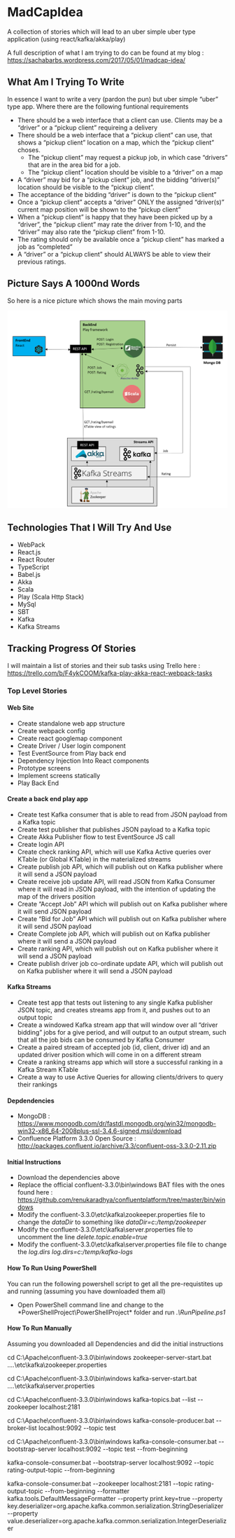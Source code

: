 # MadCapIdea
A collection of stories which will lead to an uber simple uber type application (using react/kafka/akka/play)

A full description of what I am trying to do can be found at my blog : https://sachabarbs.wordpress.com/2017/05/01/madcap-idea/

## What Am I Trying To Write

In essence I want to write a very (pardon the pun) but uber simple “uber” type app. Where there are the following funtional requirements

- There should be a web interface that a client can use. Clients may be a “driver” or a “pickup client” requireing a delivery
- There should be a web interface that a “pickup client” can use, that shows a “pickup client” location on a map, which the “pickup client” choses. 
  - The “pickup client” may request a pickup job, in which case “drivers” that are in the area bid for a job. 
  - The “pickup client” location should be visible to a “driver” on a map
- A “driver” may bid for a “pickup client” job, and the bidding “driver(s)” location should be visible to the “pickup client”.
- The acceptance of the bidding “driver” is down to the “pickup client”
- Once a “pickup client” accepts a “driver” ONLY the assigned “driver(s)” current map position will be shown to the “pickup client”
- When a “pickup client” is happy that they have been picked up by a “driver”, the “pickup client” may rate the driver from 1-10, and the “driver” may also rate the “pickup client” from 1-10.
- The rating should only be available once a “pickup client” has marked a job as “completed”
- A “driver” or a “pickup client” should ALWAYS be able to view their previous ratings. 

## Picture Says A 1000nd Words

So here is a nice picture which shows the main moving parts

![Overview](/docs/overview.png)

## Technologies That I Will Try And Use

- WebPack
- React.js
- React Router
- TypeScript
- Babel.js
- Akka
- Scala
- Play (Scala Http Stack)
- MySql
- SBT
- Kafka
- Kafka Streams

## Tracking Progress Of Stories


I will maintain a list of stories and their sub tasks using Trello here : https://trello.com/b/F4ykCOOM/kafka-play-akka-react-webpack-tasks

### Top Level Stories

#### Web Site


- Create standalone web app structure
- Create webpack config
- Create react googlemap component
- Create Driver / User login component
- Test EventSource from Play back end
- Dependency Injection Into React components
- Prototype screens
- Implement screens statically
- Play Back End


#### Create a back end play app


- Create test Kafka consumer that is able to read from JSON payload from a Kafka topic
- Create test publisher that publishes JSON payload to a Kafka topic
- Create Akka Publisher flow to test EventSource JS call
- Create login API
- Create check ranking API, which will use Kafka Active queries over KTable (or Global KTable) in the materialized streams
- Create publish job API, which will publish out on Kafka publisher where it will send a JSON payload
- Create receive job update API, will read JSON from Kafka Consumer where it will read in JSON payload, with the intention of updating the map of the drivers position
- Create “Accept Job” API which will publish out on Kafka publisher where it will send JSON payload
- Create “Bid for Job” API which will publish out on Kafka publisher where it will send JSON payload
- Create Complete job API, which will publish out on Kafka publisher where it will send a JSON payload
- Create ranking API, which will publish out on Kafka publisher where it will send a JSON payload
- Create publish driver job co-ordinate update API, which will publish out on Kafka publisher where it will send a JSON payload
 
 
#### Kafka Streams


- Create test app that tests out listening to any single Kafka publisher JSON topic, and creates streams app from it, and pushes out to an output topic
- Create a windowed Kafka stream app that will window over all “driver bidding” jobs for a give period, and will output to an output stream, such that all the job bids can be consumed by Kafka Consumer
- Create a paired stream of accepted job (id, client, driver id) and an updated driver position which will come in on a different stream
- Create a ranking streams app which will store a successful ranking in a Kafka Stream KTable
- Create a way to use Active Queries for allowing clients/drivers to query their rankings


#### Depdendencies

- MongoDB : https://www.mongodb.com/dr/fastdl.mongodb.org/win32/mongodb-win32-x86_64-2008plus-ssl-3.4.6-signed.msi/download
- Confluence Platform 3.3.0 Open Source : http://packages.confluent.io/archive/3.3/confluent-oss-3.3.0-2.11.zip

#### Initial Instructions

- Download the dependencies above
- Replace the official confluent-3.3.0\bin\windows BAT files with the ones found here : https://github.com/renukaradhya/confluentplatform/tree/master/bin/windows
- Modify the confluent-3.3.0\etc\kafka\zookeeper.properties file to change the *dataDir* to something like *dataDir=c:/temp/zookeeper* 
- Modify the confluent-3.3.0\etc\kafka\server.properties file to uncomment the line *delete.topic.enable=true* 
- Modify the confluent-3.3.0\etc\kafka\server.properties file file to change the *log.dirs* *log.dirs=c:/temp/kafka-logs*





#### How To Run Using PowerShell

You can run the following powershell script to get all the pre-requistites up and running (assuming you have downloaded them all)

- Open PowerShell command line and change to the *PowerShellProject\PowerShellProject\* folder and run *.\RunPipeline.ps1*

#### How To Run Manually

Assuming you downloaded all Dependencies and did the initial instructions

cd C:\Apache\confluent-3.3.0\bin\windows
zookeeper-server-start.bat ..\..\etc\kafka\zookeeper.properties


cd C:\Apache\confluent-3.3.0\bin\windows
kafka-server-start.bat ..\..\etc\kafka\server.properties


cd C:\Apache\confluent-3.3.0\bin\windows
kafka-topics.bat --list --zookeeper localhost:2181


cd C:\Apache\confluent-3.3.0\bin\windows
kafka-console-producer.bat --broker-list localhost:9092 --topic test

cd C:\Apache\confluent-3.3.0\bin\windows
kafka-console-consumer.bat --bootstrap-server localhost:9092 --topic test --from-beginning

kafka-console-consumer.bat --bootstrap-server localhost:9092 --topic  rating-output-topic --from-beginning 
 
 
kafka-console-consumer.bat --zookeeper localhost:2181 --topic rating-output-topic --from-beginning --formatter kafka.tools.DefaultMessageFormatter --property print.key=true --property key.deserializer=org.apache.kafka.common.serialization.StringDeserializer --property value.deserializer=org.apache.kafka.common.serialization.IntegerDeserializer 


 


